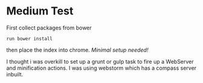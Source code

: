 # Medium Test
First collect packages from bower

```
run bower install
```

then place the index into chrome. *Minimal setup needed!*

I thought i was overkill to set up a grunt or gulp task to fire up a WebServer and minification actions. I was using webstorm which has a compass server inbuilt.

